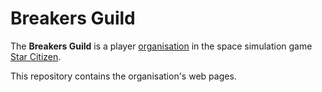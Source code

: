 # Breakers Guild

The **Breakers Guild** is a player [organisation](https://robertsspaceindustries.com/orgs/BREAKER) in the space simulation game [Star Citizen](https://robertsspaceindustries.com/).

This repository contains the organisation's web pages.
